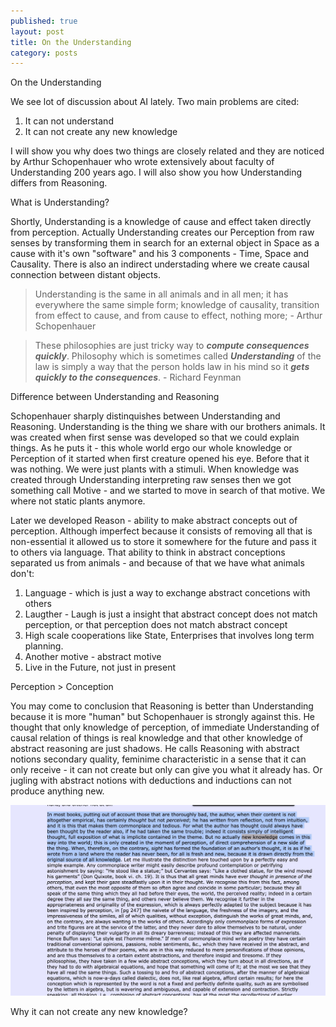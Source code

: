 ```yaml
---
published: true
layout: post
title: On the Understanding
category: posts
---
```


On the Understanding

We see lot of discussion about AI lately. Two main problems are cited: 

1. It can not understand
2. It can not create any new knowledge

I will show you why does two things are closely related and they are noticed by Arthur Schopenhauer who wrote extensively about faculty of Understanding 200 years ago. I will also show you how Understanding differs from Reasoning.

What is Understanding?

Shortly, Understanding is a knowledge of cause and effect taken directly from perception. Actually Understanding creates our Perception from raw senses by transforming them in search for an external object in Space as a cause with it's own "software" and his 3 components - Time, Space and Causality. There is also an indirect understading where we create causal connection between distant objects.

> Understanding is the same in all animals and in all men; it has everywhere the same simple form; knowledge of causality, transition from effect to cause, and from cause to effect, nothing more; - Arthur Schopenhauer

> These philosophies are just tricky way to ***compute consequences quickly***. Philosophy which is sometimes called ***Understanding*** of the law is simply a way that the person holds law in his mind so it ***gets quickly to the consequences***. - Richard Feynman


Difference between Understanding and Reasoning

Schopenhauer sharply distinquishes between Understanding and Reasoning. Understanding is the thing we share with our brothers animals. It was created when first sense was developed so that we could explain things. As he puts it - this whole world ergo our whole knowledge or Perception of it started when first creature opened his eye. Before that it was nothing. We were just plants with a stimuli. When knowledge was created through Understanding interpreting raw senses then we got something call Motive - and we started to move in search of that motive. We where not static plants anymore.

Later we developed Reason - ability to make abstract concepts out of perception. Although imperfect because it consists of removing all that is non-essential it allowed us to store it somewhere for the future and pass it to others via language. That ability to think in abstract conceptions separated us from animals - and because of that we have what animals don't:

1. Language - which is just a way to exchange abstract concetions with others
2. Laugther - Laugh is just a insight that abstract concept does not match perception, or that perception does not match abstract concept
3. High scale cooperations like State, Enterprises that involves long term planning.
4. Another motive - abstract motive
5. Live in the Future, not just in present

Perception > Conception

You may come to conclusion that Reasoning is better than Understanding because it is more "human" but Schopenhauer is strongly against this. He thought that only knowledge of perception, of immediate Understanding of causal relation of things is real knowledge and that other knowledge of abstract reasoning are just shadows. He calls Reasoning with abstract notions secondary quality, feminime characteristic in a sense that it can only receive  - it can not create but only can give you what it already has. Or jugling with abstract notions with deductions and inductions can not produce anything new.

![SOP](https://raw.githubusercontent.com/aleksandar-b/blog/gh-pages/_posts/Fnf_kHMXwBcKHi7.jpeg)

Why it can not create any new knowledge?




